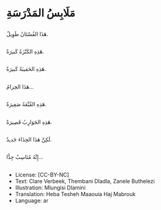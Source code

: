 # مَلَابِسُ المَدْرَسَةِ

##
هَذَا الفُسْتَانُ طَوِيلٌ.

##
هَذِهِ الكَنْزَةُ كَبيرَةٌ.

##
هَذِهِ الحَقيبَةُ كَبيرَةٌ.

##
هَذَا الحِزامُ…

##
هَذِهِ القُبَّعَةُ صَغِيرَةٌ.

##
هَذِهِ الجَوَارِبُ قَصِيرَةٌ.

##
لَكِنَّ هَذَا الحِذَاءَ جَديدٌ.

##
إِنَّهُ مُنَاسِبٌ جِدًّا…


##
* License: [CC-BY-NC]
* Text: Clare Verbeek, Thembani Dladla, Zanele Buthelezi
* Illustration: Mlungisi Dlamini
* Translation: Heba Tesheh Maaouia Haj Mabrouk
* Language: ar
